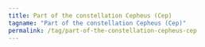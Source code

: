 ```yaml
---
title: Part of the constellation Cepheus (Cep)
tagname: "Part of the constellation Cepheus (Cep)"
permalink: /tag/part-of-the-constellation-cepheus-cep
---
```


